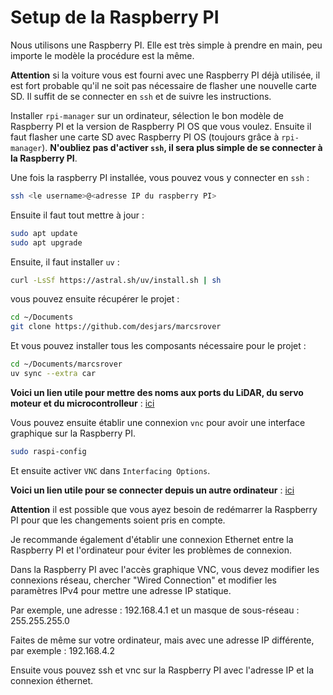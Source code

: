 # Setup de la Raspberry PI

Nous utilisons une Raspberry PI. Elle est très simple à prendre en main, peu importe le modèle la procédure est la même.

**Attention** si la voiture vous est fourni avec une Raspberry PI déjà utilisée, il est fort probable qu'il ne soit pas nécessaire
de flasher une nouvelle carte SD. Il suffit de se connecter en `ssh` et de suivre les instructions.

Installer `rpi-manager` sur un ordinateur, sélection le bon modèle de Raspberry PI et la version de Raspberry PI OS que vous voulez.
Ensuite il faut flasher une carte SD avec Raspberry PI OS (toujours grâce à `rpi-manager`). **N'oubliez pas d'activer `ssh`, il
sera plus simple de se connecter à la Raspberry PI**.

Une fois la raspberry PI installée, vous pouvez vous y connecter en `ssh` :

```bash
ssh <le username>@<adresse IP du raspberry PI>
```

Ensuite il faut tout mettre à jour :

```bash
sudo apt update
sudo apt upgrade
```

Ensuite, il faut installer `uv` :

```bash
curl -LsSf https://astral.sh/uv/install.sh | sh
```

vous pouvez ensuite récupérer le projet :

```bash
cd ~/Documents
git clone https://github.com/desjars/marcsrover
```

Et vous pouvez installer tous les composants nécessaire pour le projet :

```bash
cd ~/Documents/marcsrover
uv sync --extra car
```

**Voici un lien utile pour mettre des noms aux ports du LiDAR, du servo moteur et du microcontrolleur** : [ici](https://www.freva.com/assign-fixed-usb-port-names-to-your-raspberry-pi/)

Vous pouvez ensuite établir une connexion `vnc` pour avoir une interface graphique sur la Raspberry PI.

```bash
sudo raspi-config
```

Et ensuite activer `VNC` dans `Interfacing Options`.

**Voici un lien utile pour se connecter depuis un autre ordinateur** : [ici](https://raspberry-pi.fr/vnc-raspberry-pi/)

**Attention** il est possible que vous ayez besoin de redémarrer la Raspberry PI pour que les changements soient pris en compte.

Je recommande également d'établir une connexion Ethernet entre la Raspberry PI et l'ordinateur pour éviter les problèmes de connexion.

Dans la Raspberry PI avec l'accès graphique VNC, vous devez modifier les connexions réseau, chercher "Wired Connection" et modifier les paramètres IPv4 pour mettre une adresse IP statique.

Par exemple, une adresse : 192.168.4.1 et un masque de sous-réseau : 255.255.255.0

Faites de même sur votre ordinateur, mais avec une adresse IP différente, par exemple : 192.168.4.2

Ensuite vous pouvez ssh et vnc sur la Raspberry PI avec l'adresse IP et la connexion éthernet.
